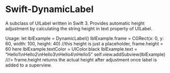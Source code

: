 # Swift-DynamicLabel

A subclass of UILabel written in Swift 3. Provides automatic height adjustment by calculating the string height in text property of UILabel.

Usage:
  let lblExample = DynamicLabel()
  lblExample.frame = CGRect(x: 0, y: 60, width: 100, height: 40) //this height is just a placeholder, frame.height = 60 here
  lblExample.textColor = UIColor.black
  lblExample.text = "Hello1\nHello2\nHello3\nHello4\nHello5"
  self.view.addSubview(lblExample)
  ///> frame.height returns the actual height after adjustment once label is added to a superview.
